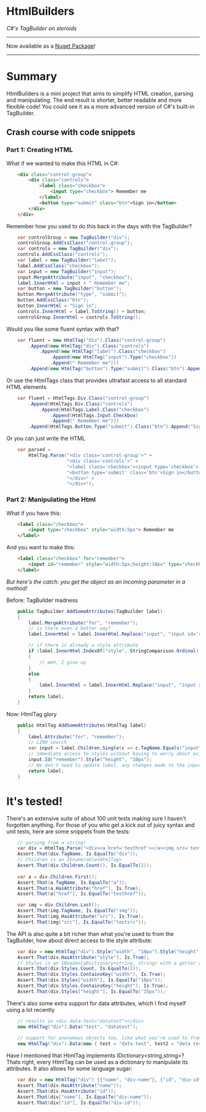 HtmlBuilders
============

_C#'s TagBuilder on steroids_

***

Now available as a [Nuget Package](https://www.nuget.org/packages/HtmlBuilders/)!

***

# Summary

HtmlBuilders is a mini project that aims to simplify HTML creation, parsing and manipulating. The end result is shorter, better readable and more flexible code!
You could see it as a more advanced version of C#'s built-in TagBuilder.

## Crash course with code snippets

### Part 1: Creating HTML

What if we wanted to make this HTML in C#:

```html
	<div class="control-group">
		<div class="controls">
			<label class="checkbox">
				<input type="checkbox"> Remember me
			</label>
			<button type="submit" class="btn">Sign in</button>
		</div>
	</div>
```

Remember how you used to do this back in the days with the TagBuilder?

```c#
	var controlGroup = new TagBuilder("div");
	controlGroup.AddCssClass("control-group");
	var controls = new TagBuilder("div");
	controls.AddCssClass("controls");
	var label = new TagBuilder("label");
	label.AddCssClass("checkbox");
	var input = new TagBuilder("input");
	input.MergeAttribute("input", "checkbox");
	label.InnerHtml = input + " Remember me";
	var button = new TagBuilder("button");
	button.MergeAttribute("type", "submit");
	button.AddCssClass("btn");
	button.InnerHtml = "Sign in";
	controls.InnerHtml = label.ToString() + button;
	controlGroup.InnerHtml = controls.ToString();
```

Would you like some fluent syntax with that?

```c#
	var fluent = new HtmlTag("div").Class("control-group")
		.Append(new HtmlTag("div").Class("controls")
			.Append(new HtmlTag("label").Class("checkbox")
				.Append(new HtmlTag("input").Type("checkbox"))
				.Append(" Remember me")))
		.Append(new HtmlTag("button").Type("submit").Class("btn").Append("Sign in"));
```

Or use the HtmlTags class that provides ultrafast access to all standard HTML elements

```c#
	var fluent = HtmlTags.Div.Class("control-group")
		.Append(HtmlTags.Div.Class("controls")
			.Append(HtmlTags.Label.Class("checkbox")
				.Append(HtmlTags.Input.Checkbox)
				.Append(" Remember me")))
		.Append(HtmlTags.Button.Type("submit").Class("btn").Append("Sign in"));
```

Or you can just write the HTML

```c#
	var parsed =
		HtmlTag.Parse("<div class='control-group'>" +
					  "<div class='controls'>" +
					  "<label class='checkbox'><input type='checkbox'> Remember me</label>" +
					  "<button type='submit' class='btn'>Sign in</button>" +
					  "</div>" +
					  "</div>");
```

### Part 2: Manipulating the Html

What if you have this:
               
```html
	<label class="checkbox">
		<input type="checkbox" style="width:5px"> Remember me
	</label>
```

And you want to make this:
   
```html
	<label class="checkbox" for="remember">
		<input id="remember" style="width:5px;height:10px" type="checkbox"> Remember me
	</label>
```

_But here's the catch: you get the object as an incoming parameter in a method!_

Before: TagBuilder madness

```c#
	public TagBuilder AddSomeAttributes(TagBuilder label)
	{
		label.MergeAttribute("for", "remember");
		// is there even a better way?
		label.InnerHtml = label.InnerHtml.Replace("input", "input id='remember'");

		// if there is already a style attribute
		if (label.InnerHtml.IndexOf("style", StringComparison.Ordinal) != -1)
		{
			// meh, I give up
		}
		else
		{
			label.InnerHtml = label.InnerHtml.Replace("input", "input style='height:10px'");
		}
		return label;
	}
```

Now: HtmlTag glory

```c#
	public HtmlTag AddSomeAttributes(HtmlTag label)
	{
		label.Attribute("for", "remember");
		// LINQ search
		var input = label.Children.Single(c => c.TagName.Equals("input") && c.HasAttribute("type") && c["type"].Equals("checkbox"));
		// Immediate access to styles without having to worry about existing styles, correct formatting, etc.
		input.Id("remember").Style("height", "10px");
		// We don't need to update label, any changes made to the input will automatically affect the HTML rendered by label
		return label;
	}
```

# It's tested! 

There's an extensive suite of about 100 unit tests making sure I haven't forgotten anything. 
For those of you who get a kick out of juicy syntax and unit tests, here are some snippets from the tests:

```c#
	// parsing from a string!
	var div = HtmlTag.Parse("<div><a href='testhref'></a><img src='testsrc'/></div>");
	Assert.That(div.TagName, Is.EqualTo("div"));
	// Children is an IEnumerable<HtmlTag>
	Assert.That(div.Children.Count(), Is.EqualTo(2));
	
	var a = div.Children.First();
	Assert.That(a.TagName, Is.EqualTo("a"));
	Assert.That(a.HasAttribute("href"), Is.True);
	Assert.That(a["href"], Is.EqualTo("testhref"));

	var img = div.Children.Last();
	Assert.That(img.TagName, Is.EqualTo("img"));
	Assert.That(img.HasAttribute("src"), Is.True);
	Assert.That(img["src"], Is.EqualTo("testsrc"));
```

The API is also quite a bit richer than what you're used to from the TagBuilder, how about direct access to the style attribute:

```c#
	var div = new HtmlTag("div").Style("width", "10px").Style("height", "15px");
	Assert.That(div.HasAttribute("style"), Is.True);
	// Styles is an IReadonlyDictionary<string, string> with a getter and setter
	Assert.That(div.Styles.Count, Is.EqualTo(2));
	Assert.That(div.Styles.ContainsKey("width"), Is.True);
	Assert.That(div.Styles["width"], Is.EqualTo("10px"));
	Assert.That(div.Styles.ContainsKey("height"), Is.True);
	Assert.That(div.Styles["height"], Is.EqualTo("15px"));
```

There's also some extra support for data attributes, which I find myself using a lot recently

```c#
	// results in <div data-test="datatest"></div>
	new HtmlTag("div").Data("test", "datatest");
	
	// support for anonymous objects too, like what you're used to from the MVC html helpers. Attributes will be automatically prefixed with data-
	new HtmlTag("div").Data(new { test = "data test", test2 = "data test 2", test3 = "data test 3" });
```

Have I mentioned that HtmlTag implements IDictionary<string,string>? Thats right, every HtmlTag can be used as a dictionary to manipulate
its attributes. It also allows for some language sugar:

```c#
	var div = new HtmlTag("div") {{"name", "div-name"}, {"id", "div-id"}};
	Assert.That(div.HasAttribute("name"));
	Assert.That(div.HasAttribute("id"));
	Assert.That(div["name"], Is.EqualTo("div-name"));
	Assert.That(div["id"], Is.EqualTo("div-id"));
```



